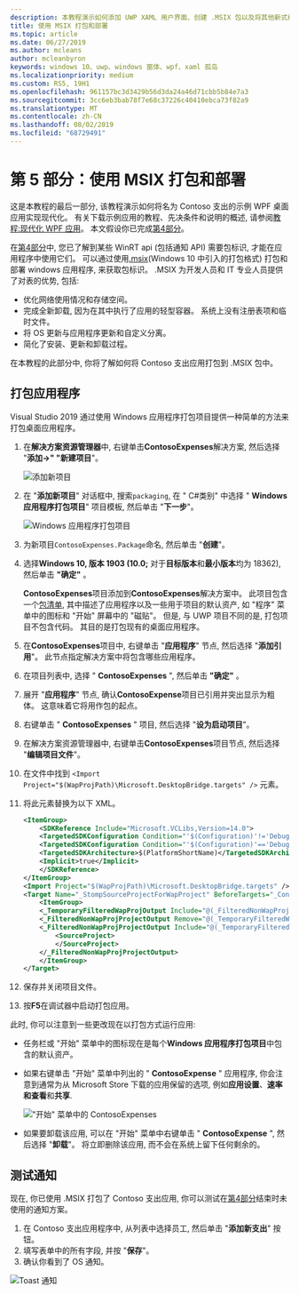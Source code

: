 ```yaml
---
description: 本教程演示如何添加 UWP XAML 用户界面、创建 .MSIX 包以及将其他新式组件合并到 WPF 应用。
title: 使用 MSIX 打包和部署
ms.topic: article
ms.date: 06/27/2019
ms.author: mcleans
author: mcleanbyron
keywords: windows 10、uwp、windows 窗体、wpf、xaml 孤岛
ms.localizationpriority: medium
ms.custom: RS5, 19H1
ms.openlocfilehash: 961157bc3d3429b56d3da24a46d71cbb5b84e7a3
ms.sourcegitcommit: 3cc6eb3bab78f7e68c37226c40410ebca73f82a9
ms.translationtype: MT
ms.contentlocale: zh-CN
ms.lasthandoff: 08/02/2019
ms.locfileid: "68729491"
---
```

# <a name="part-5-package-and-deploy-with-msix"></a>第 5 部分：使用 MSIX 打包和部署

这是本教程的最后一部分, 该教程演示如何将名为 Contoso 支出的示例 WPF 桌面应用实现现代化。 有关下载示例应用的教程、先决条件和说明的概述, 请参阅[教程:现代化 WPF 应用](modernize-wpf-tutorial.md)。 本文假设你已完成[第4部分](modernize-wpf-tutorial-4.md)。

在[第4部分](modernize-wpf-tutorial-4.md)中, 您已了解到某些 WinRT api (包括通知 API) 需要包标识, 才能在应用程序中使用它们。 可以通过使用[.msix](https://docs.microsoft.com/windows/msix)(Windows 10 中引入的打包格式) 打包和部署 windows 应用程序, 来获取包标识。 .MSIX 为开发人员和 IT 专业人员提供了对表的优势, 包括:

- 优化网络使用情况和存储空间。
- 完成全新卸载, 因为在其中执行了应用的轻型容器。 系统上没有注册表项和临时文件。
- 将 OS 更新与应用程序更新和自定义分离。
- 简化了安装、更新和卸载过程。 

在本教程的此部分中, 你将了解如何将 Contoso 支出应用打包到 .MSIX 包中。

## <a name="package-the-application"></a>打包应用程序

Visual Studio 2019 通过使用 Windows 应用程序打包项目提供一种简单的方法来打包桌面应用程序。 

1. 在**解决方案资源管理器**中, 右键单击**ContosoExpenses**解决方案, 然后选择 "**添加->" "新建项目**"。

    ![添加新项目](images/wpf-modernize-tutorial/AddNewProject.png)

3. 在 "**添加新项目**" 对话框中, 搜索`packaging`, 在 " C#类别" 中选择 " **Windows 应用程序打包项目**" 项目模板, 然后单击 "**下一步**"。

    ![Windows 应用程序打包项目](images/wpf-modernize-tutorial/WAP.png)

4. 为新项目`ContosoExpenses.Package`命名, 然后单击 "**创建**"。

5. 选择**Windows 10, 版本 1903 (10.0;** 对于**目标版本**和**最小版本**均为 18362), 然后单击 **"确定"** 。

    **ContosoExpenses**项目添加到**ContosoExpenses**解决方案中。 此项目包含一个[包清单](https://docs.microsoft.com/uwp/schemas/appxpackage/uapmanifestschema/schema-root), 其中描述了应用程序以及一些用于项目的默认资产, 如 "程序" 菜单中的图标和 "开始" 屏幕中的 "磁贴"。 但是, 与 UWP 项目不同的是, 打包项目不包含代码。 其目的是打包现有的桌面应用程序。

6. 在**ContosoExpenses**项目中, 右键单击 "**应用程序**" 节点, 然后选择 "**添加引用**"。 此节点指定解决方案中将包含哪些应用程序。

7. 在项目列表中, 选择 " **ContosoExpenses** ", 然后单击 **"确定"** 。

8. 展开 "**应用程序**" 节点, 确认**ContosoExpense**项目已引用并突出显示为粗体。 这意味着它将用作包的起点。

9. 右键单击 " **ContosoExpenses** " 项目, 然后选择 "**设为启动项目**"。

10. 在解决方案资源管理器中, 右键单击**ContosoExpenses**项目节点, 然后选择 "**编辑项目文件**"。

11. 在文件中找到 `<Import Project="$(WapProjPath)\Microsoft.DesktopBridge.targets" />` 元素。

12. 将此元素替换为以下 XML。

    ``` xml
    <ItemGroup>
        <SDKReference Include="Microsoft.VCLibs,Version=14.0">
        <TargetedSDKConfiguration Condition="'$(Configuration)'!='Debug'">Retail</TargetedSDKConfiguration>
        <TargetedSDKConfiguration Condition="'$(Configuration)'=='Debug'">Debug</TargetedSDKConfiguration>
        <TargetedSDKArchitecture>$(PlatformShortName)</TargetedSDKArchitecture>
        <Implicit>true</Implicit>
        </SDKReference>
    </ItemGroup>
    <Import Project="$(WapProjPath)\Microsoft.DesktopBridge.targets" />
    <Target Name="_StompSourceProjectForWapProject" BeforeTargets="_ConvertItems">
        <ItemGroup>
        <_TemporaryFilteredWapProjOutput Include="@(_FilteredNonWapProjProjectOutput)" />
        <_FilteredNonWapProjProjectOutput Remove="@(_TemporaryFilteredWapProjOutput)" />
        <_FilteredNonWapProjProjectOutput Include="@(_TemporaryFilteredWapProjOutput)">
            <SourceProject>
            </SourceProject>
        </_FilteredNonWapProjProjectOutput>
        </ItemGroup>
    </Target>
    ```

13. 保存并关闭项目文件。

14. 按**F5**在调试器中启动打包应用。

此时, 你可以注意到一些更改现在以打包方式运行应用:

- 任务栏或 "开始" 菜单中的图标现在是每个**Windows 应用程序打包项目**中包含的默认资产。
- 如果右键单击 "开始" 菜单中列出的 " **ContosoExpense** " 应用程序, 你会注意到通常为从 Microsoft Store 下载的应用保留的选项, 例如**应用设置**、**速率和查看**和**共享**.

    !["开始" 菜单中的 ContosoExpenses](images/wpf-modernize-tutorial/StartMenu.png)

- 如果要卸载该应用, 可以在 "开始" 菜单中右键单击 " **ContosoExpense** ", 然后选择 "**卸载**"。 将立即删除该应用, 而不会在系统上留下任何剩余的。

## <a name="test-the-notification"></a>测试通知

现在, 你已使用 .MSIX 打包了 Contoso 支出应用, 你可以测试在[第4部分](modernize-wpf-tutorial-4.md)结束时未使用的通知方案。

1. 在 Contoso 支出应用程序中, 从列表中选择员工, 然后单击 "**添加新支出**" 按钮。 
2. 填写表单中的所有字段, 并按 "**保存**"。
3. 确认你看到了 OS 通知。

![Toast 通知](images/wpf-modernize-tutorial/ToastNotification.png)
